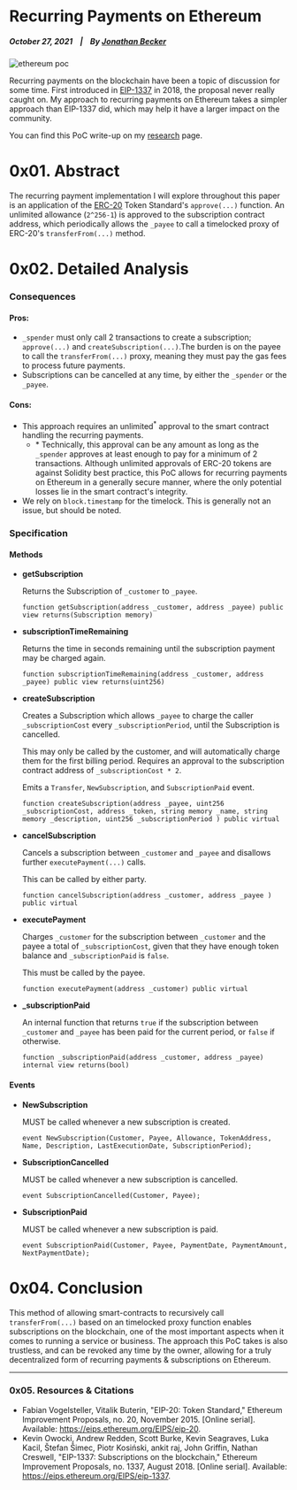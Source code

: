 # Recurring Payments on Ethereum

  ##### October 27, 2021&nbsp;&nbsp;&nbsp;&nbsp;|&nbsp;&nbsp;&nbsp;&nbsp;By [Jonathan Becker](https://jbecker.dev)
  
  ![ethereum poc](https://raw.githubusercontent.com/Jon-Becker/research/main/papers/ethereum-recurring-payments/preview.png?fw)

  Recurring payments on the blockchain have been a topic of discussion for some time. First introduced in [EIP-1337](https://eips.ethereum.org/EIPS/eip-1337) in 2018, the proposal never really caught on. My approach to recurring payments on Ethereum takes a simpler approach than EIP-1337 did, which may help it have a larger impact on the community.

  You can find this PoC write-up on my [research](https://jbecker.dev/research/ethereum-recurring-payments/) page.


# 0x01. Abstract
  The recurring payment implementation I will explore throughout this paper is an application of the [ERC-20](https://eips.ethereum.org/EIPS/eip-20) Token Standard's ``approve(...)`` function. An unlimited allowance (``2^256-1``) is approved to the subscription contract address, which periodically allows the ``_payee`` to call a timelocked proxy of ERC-20's ``transferFrom(...)`` method.
  

# 0x02. Detailed Analysis

### Consequences

#### Pros:

  - ``_spender`` must only call 2 transactions to create a subscription; ``approve(...)`` and ``createSubscription(...)``.The burden is on the payee to call the ``transferFrom(...)`` proxy, meaning they must pay the gas fees to process future payments.
  - Subscriptions can be cancelled at any time, by either the ``_spender`` or the ``_payee``.

#### Cons:

- This approach requires an unlimited<sup>*</sup> approval to the smart contract handling the recurring payments.
  - \* Technically, this approval can be any amount as long as the ``_spender`` approves at least enough to pay for a minimum of 2 transactions. Although unlimited approvals of ERC-20 tokens are against Solidity best practice, this PoC allows for recurring payments on Ethereum in a generally secure manner, where the only potential losses lie in the smart contract's integrity.
- We rely on ``block.timestamp`` for the timelock. This is generally not an issue, but should be noted.

### Specification

#### Methods

- **getSubscription**

  Returns the Subscription of ``_customer`` to ``_payee``.

  ```
  function getSubscription(address _customer, address _payee) public view returns(Subscription memory)
  ```
- **subscriptionTimeRemaining**

  Returns the time in seconds remaining until the subscription payment may be charged again.

  ```
  function subscriptionTimeRemaining(address _customer, address _payee) public view returns(uint256)
  ```
- **createSubscription**

  Creates a Subscription which allows ``_payee`` to charge the caller ``_subscriptionCost`` every ``_subscriptionPeriod``, until the Subscription is cancelled.

  This may only be called by the customer, and will automatically charge them for the first billing period. Requires an approval to the subscription contract address of ``_subscriptionCost * 2``.

  Emits a ``Transfer``, ``NewSubscription``, and ``SubscriptionPaid`` event. 

  ```
  function createSubscription(address _payee, uint256 _subscriptionCost, address _token, string memory _name, string memory _description, uint256 _subscriptionPeriod ) public virtual
  ```
- **cancelSubscription**

  Cancels a subscription between ``_customer`` and ``_payee`` and disallows further ``executePayment(...)`` calls.

  This can be called by either party.

  ```
  function cancelSubscription(address _customer, address _payee ) public virtual
  ```
- **executePayment**

  Charges ``_customer`` for the subscription between ``_customer`` and the payee a total of ``_subscriptionCost``, given that they have enough token balance and ``_subscriptionPaid`` is ``false``.

  This must be called by the payee.

  ```
  function executePayment(address _customer) public virtual
  ```
- **_subscriptionPaid**

  An internal function that returns ``true`` if the subscription between ``_customer`` and ``_payee`` has been paid for the current period, or ``false`` if otherwise.
  ```
  function _subscriptionPaid(address _customer, address _payee) internal view returns(bool)
  ```

#### Events

- **NewSubscription**

  MUST be called whenever a new subscription is created.
  ```
  event NewSubscription(Customer, Payee, Allowance, TokenAddress, Name, Description, LastExecutionDate, SubscriptionPeriod);
  ```
- **SubscriptionCancelled**

  MUST be called whenever a new subscription is cancelled.
  ```
  event SubscriptionCancelled(Customer, Payee);
  ```
- **SubscriptionPaid**

  MUST be called whenever a new subscription is paid.
  ```
  event SubscriptionPaid(Customer, Payee, PaymentDate, PaymentAmount, NextPaymentDate);
  ```

# 0x04. Conclusion

  This method of allowing smart-contracts to recursively call ``transferFrom(...)`` based on an timelocked proxy function enables subscriptions on the blockchain, one of the most important aspects when it comes to running a service or business. The approach this PoC takes is also trustless, and can be revoked any time by the owner, allowing for a truly decentralized form of recurring payments & subscriptions on Ethereum.

----

### 0x05. Resources & Citations

  - Fabian Vogelsteller, Vitalik Buterin, "EIP-20: Token Standard," Ethereum Improvement Proposals, no. 20, November 2015. [Online serial]. Available: https://eips.ethereum.org/EIPS/eip-20.
  - Kevin Owocki, Andrew Redden, Scott Burke, Kevin Seagraves, Luka Kacil, Štefan Šimec, Piotr Kosiński, ankit raj, John Griffin, Nathan Creswell, "EIP-1337: Subscriptions on the blockchain," Ethereum Improvement Proposals, no. 1337, August 2018. [Online serial]. Available: https://eips.ethereum.org/EIPS/eip-1337.